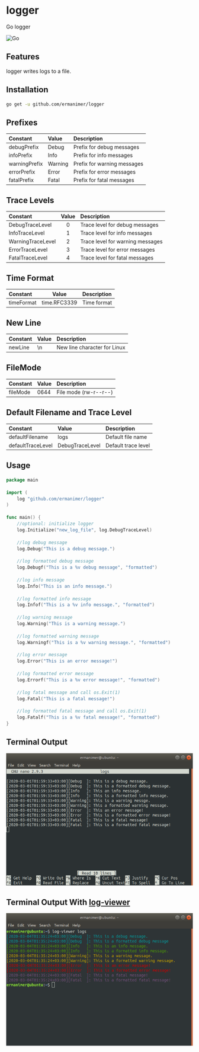 # logger
Go logger

![Go](https://github.com/ermanimer/logger/workflows/Go/badge.svg)

## Features
logger writes logs to a file.

## Installation
```bash
go get -u github.com/ermanimer/logger
```

## Prefixes
| Constant      | Value   | Description                 |
| :------------ | :------ | :-------------------------- |
| debugPrefix   | Debug   | Prefix for debug messages   |
| infoPrefix    | Info    | Prefix for info messages    |
| warningPrefix | Warning | Prefix for warning messages |
| errorPrefix   | Error   | Prefix for error messages   |
| fatalPrefix   | Fatal   | Prefix for fatal messages   |

## Trace Levels
| Constant          | Value  | Description                      |
| :------------     | :----: | :------------------------------- |
| DebugTraceLevel   | 0      | Trace level for debug messages   |
| InfoTraceLevel    | 1      | Trace level for info messages    |
| WarningTraceLevel | 2      | Trace level for warning messages |
| ErrorTraceLevel   | 3      | Trace level for error messages   |
| FatalTraceLevel   | 4      | Trace level for fatal messages   |

## Time Format
| Constant   | Value        | Description |
| :--------- | :----------: | :---------- |
| timeFormat | time.RFC3339 | Time format |

## New Line
| Constant | Value | Description                  |
| :------- | :-----| :--------------------------- |
| newLine  | \n    | New line character for Linux |

## FileMode
| Constant | Value | Description           |
| :------- | :-----| :-------------------- |
| fileMode | 0644  | File mode (rw-r--r--) |

## Default Filename and Trace Level
| Constant          | Value           | Description         |
| :---------------- | :-------------- | :------------------ |
| defaultFilename   | logs            | Default file name   |
| defaultTraceLevel | DebugTraceLevel | Default trace level |

## Usage
```go
package main

import (
	log "github.com/ermanimer/logger"
)

func main() {
	//optional: initialize logger
	log.Initialize("new_log_file", log.DebugTraceLevel)

	//log debug message
	log.Debug("This is a debug message.")

	//log formatted debug message
	log.Debugf("This is a %v debug message", "formatted")

	//log info message
	log.Info("This is an info message.")

	//log formatted info message
	log.Infof("This is a %v info message.", "formatted")

	//log warning message
	log.Warning("This is a warning message.")

	//log formatted warning message
	log.Warningf("This is a %v warning message.", "formatted")

	//log error message
	log.Error("This is an error message!")

	//log formatted error message
	log.Errorf("This is a %v error message!", "formatted")

	//log fatal message and call os.Exit(1)
	log.Fatal("This is a fatal message!")

	//log formatted fatal message and call os.Exit(1)
	log.Fatalf("This is a %v fatal message!", "formatted")
}

```

## Terminal Output
![Terminal Output](/images/terminal_output.png)

## Terminal Output With [log-viewer](https://github.com/ermanimer/log-viewer)
![Terminal Output](/images/terminal_output_with_log-viewer.png)

